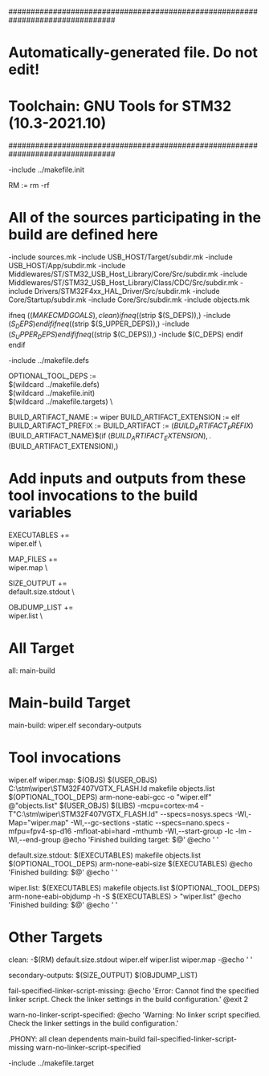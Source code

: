 ################################################################################
# Automatically-generated file. Do not edit!
# Toolchain: GNU Tools for STM32 (10.3-2021.10)
################################################################################

-include ../makefile.init

RM := rm -rf

# All of the sources participating in the build are defined here
-include sources.mk
-include USB_HOST/Target/subdir.mk
-include USB_HOST/App/subdir.mk
-include Middlewares/ST/STM32_USB_Host_Library/Core/Src/subdir.mk
-include Middlewares/ST/STM32_USB_Host_Library/Class/CDC/Src/subdir.mk
-include Drivers/STM32F4xx_HAL_Driver/Src/subdir.mk
-include Core/Startup/subdir.mk
-include Core/Src/subdir.mk
-include objects.mk

ifneq ($(MAKECMDGOALS),clean)
ifneq ($(strip $(S_DEPS)),)
-include $(S_DEPS)
endif
ifneq ($(strip $(S_UPPER_DEPS)),)
-include $(S_UPPER_DEPS)
endif
ifneq ($(strip $(C_DEPS)),)
-include $(C_DEPS)
endif
endif

-include ../makefile.defs

OPTIONAL_TOOL_DEPS := \
$(wildcard ../makefile.defs) \
$(wildcard ../makefile.init) \
$(wildcard ../makefile.targets) \


BUILD_ARTIFACT_NAME := wiper
BUILD_ARTIFACT_EXTENSION := elf
BUILD_ARTIFACT_PREFIX :=
BUILD_ARTIFACT := $(BUILD_ARTIFACT_PREFIX)$(BUILD_ARTIFACT_NAME)$(if $(BUILD_ARTIFACT_EXTENSION),.$(BUILD_ARTIFACT_EXTENSION),)

# Add inputs and outputs from these tool invocations to the build variables 
EXECUTABLES += \
wiper.elf \

MAP_FILES += \
wiper.map \

SIZE_OUTPUT += \
default.size.stdout \

OBJDUMP_LIST += \
wiper.list \


# All Target
all: main-build

# Main-build Target
main-build: wiper.elf secondary-outputs

# Tool invocations
wiper.elf wiper.map: $(OBJS) $(USER_OBJS) C:\stm\wiper\STM32F407VGTX_FLASH.ld makefile objects.list $(OPTIONAL_TOOL_DEPS)
	arm-none-eabi-gcc -o "wiper.elf" @"objects.list" $(USER_OBJS) $(LIBS) -mcpu=cortex-m4 -T"C:\stm\wiper\STM32F407VGTX_FLASH.ld" --specs=nosys.specs -Wl,-Map="wiper.map" -Wl,--gc-sections -static --specs=nano.specs -mfpu=fpv4-sp-d16 -mfloat-abi=hard -mthumb -Wl,--start-group -lc -lm -Wl,--end-group
	@echo 'Finished building target: $@'
	@echo ' '

default.size.stdout: $(EXECUTABLES) makefile objects.list $(OPTIONAL_TOOL_DEPS)
	arm-none-eabi-size  $(EXECUTABLES)
	@echo 'Finished building: $@'
	@echo ' '

wiper.list: $(EXECUTABLES) makefile objects.list $(OPTIONAL_TOOL_DEPS)
	arm-none-eabi-objdump -h -S $(EXECUTABLES) > "wiper.list"
	@echo 'Finished building: $@'
	@echo ' '

# Other Targets
clean:
	-$(RM) default.size.stdout wiper.elf wiper.list wiper.map
	-@echo ' '

secondary-outputs: $(SIZE_OUTPUT) $(OBJDUMP_LIST)

fail-specified-linker-script-missing:
	@echo 'Error: Cannot find the specified linker script. Check the linker settings in the build configuration.'
	@exit 2

warn-no-linker-script-specified:
	@echo 'Warning: No linker script specified. Check the linker settings in the build configuration.'

.PHONY: all clean dependents main-build fail-specified-linker-script-missing warn-no-linker-script-specified

-include ../makefile.target
